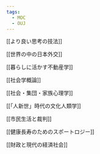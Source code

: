 ```yaml
---
tags:
  - MOC
  - OUJ
---
```

[[より良い思考の技法]]

[[世界の中の日本外交]]

[[暮らしに活かす不動産学]]

[[社会学概論]]

[[社会・集団・家族心理学]]

[[「人新世」時代の文化人類学]]

[[市民生活と裁判]]

[[健康長寿のためのスポートロジー]]

[[財政と現代の経済社会]]